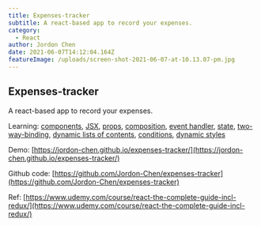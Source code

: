```yaml
---
title: Expenses-tracker
subtitle: A react-based app to record your expenses.
category:
  - React
author: Jordon Chen
date: 2021-06-07T14:12:04.164Z
featureImage: /uploads/screen-shot-2021-06-07-at-10.13.07-pm.jpg
---
```

## Expenses-tracker

A react-based app to record your expenses.

Learning: [components](https://reactjs.org/docs/glossary.html#components), [JSX](https://reactjs.org/docs/glossary.html#jsx), [props](https://reactjs.org/docs/glossary.html#props), [composition](https://reactjs.org/docs/composition-vs-inheritance.html#gatsby-focus-wrapper), [event handler](https://reactjs.org/docs/glossary.html#events), [state](https://reactjs.org/docs/glossary.html#state), [two-way-binding](https://reactjs.org/docs/two-way-binding-helpers.html#linkedstatemixin-before-and-after), [dynamic lists of contents](https://reactjs.org/docs/lists-and-keys.html), [conditions](https://reactjs.org/docs/conditional-rendering.html), [dynamic styles](https://reactjs.org/docs/dom-elements.html#style)

Demo: [https://jordon-chen.github.io/expenses-tracker/](https://jordon-chen.github.io/expenses-tracker/)

Github code: [https://github.com/Jordon-Chen/expenses-tracker](https://github.com/Jordon-Chen/expenses-tracker)

Ref: [https://www.udemy.com/course/react-the-complete-guide-incl-redux/](https://www.udemy.com/course/react-the-complete-guide-incl-redux/)